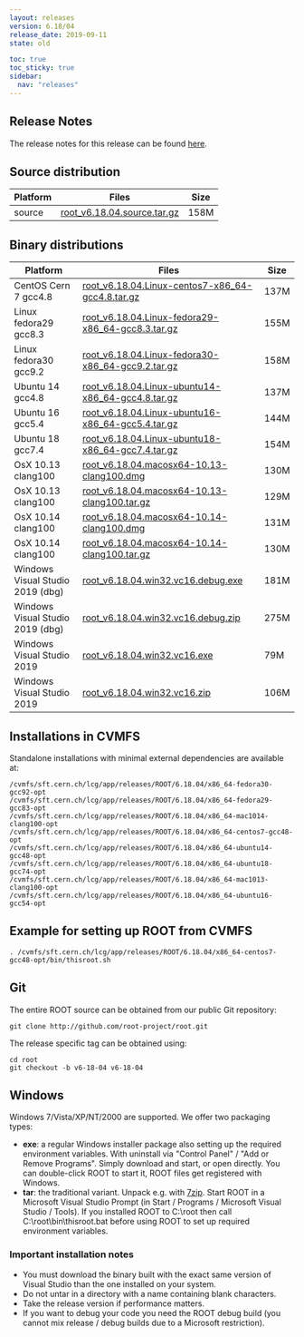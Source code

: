 ```yaml
---
layout: releases
version: 6.18/04
release_date: 2019-09-11
state: old

toc: true
toc_sticky: true
sidebar:
  nav: "releases"
---
```



## Release Notes
The release notes for this release can be found [here](https://root.cern/doc/v618/release-notes.html#release-6.1804).

## Source distribution

| Platform       | Files | Size |
|-----------|-------|-----|
| source | [root_v6.18.04.source.tar.gz](https://root.cern/download/root_v6.18.04.source.tar.gz) | 158M |


## Binary distributions

| Platform       | Files | Size |
|-----------|-------|-----|
| CentOS Cern 7 gcc4.8 | [root_v6.18.04.Linux-centos7-x86_64-gcc4.8.tar.gz](https://root.cern/download/root_v6.18.04.Linux-centos7-x86_64-gcc4.8.tar.gz) | 137M |
| Linux fedora29 gcc8.3 | [root_v6.18.04.Linux-fedora29-x86_64-gcc8.3.tar.gz](https://root.cern/download/root_v6.18.04.Linux-fedora29-x86_64-gcc8.3.tar.gz) | 155M |
| Linux fedora30 gcc9.2 | [root_v6.18.04.Linux-fedora30-x86_64-gcc9.2.tar.gz](https://root.cern/download/root_v6.18.04.Linux-fedora30-x86_64-gcc9.2.tar.gz) | 158M |
| Ubuntu 14 gcc4.8 | [root_v6.18.04.Linux-ubuntu14-x86_64-gcc4.8.tar.gz](https://root.cern/download/root_v6.18.04.Linux-ubuntu14-x86_64-gcc4.8.tar.gz) | 137M |
| Ubuntu 16 gcc5.4 | [root_v6.18.04.Linux-ubuntu16-x86_64-gcc5.4.tar.gz](https://root.cern/download/root_v6.18.04.Linux-ubuntu16-x86_64-gcc5.4.tar.gz) | 144M |
| Ubuntu 18 gcc7.4 | [root_v6.18.04.Linux-ubuntu18-x86_64-gcc7.4.tar.gz](https://root.cern/download/root_v6.18.04.Linux-ubuntu18-x86_64-gcc7.4.tar.gz) | 154M |
| OsX 10.13 clang100 | [root_v6.18.04.macosx64-10.13-clang100.dmg](https://root.cern/download/root_v6.18.04.macosx64-10.13-clang100.dmg) | 130M |
| OsX 10.13 clang100 | [root_v6.18.04.macosx64-10.13-clang100.tar.gz](https://root.cern/download/root_v6.18.04.macosx64-10.13-clang100.tar.gz) | 129M |
| OsX 10.14 clang100 | [root_v6.18.04.macosx64-10.14-clang100.dmg](https://root.cern/download/root_v6.18.04.macosx64-10.14-clang100.dmg) | 131M |
| OsX 10.14 clang100 | [root_v6.18.04.macosx64-10.14-clang100.tar.gz](https://root.cern/download/root_v6.18.04.macosx64-10.14-clang100.tar.gz) | 130M |
| Windows Visual Studio 2019 (dbg) | [root_v6.18.04.win32.vc16.debug.exe](https://root.cern/download/root_v6.18.04.win32.vc16.debug.exe) | 181M |
| Windows Visual Studio 2019 (dbg) | [root_v6.18.04.win32.vc16.debug.zip](https://root.cern/download/root_v6.18.04.win32.vc16.debug.zip) | 275M |
| Windows Visual Studio 2019 | [root_v6.18.04.win32.vc16.exe](https://root.cern/download/root_v6.18.04.win32.vc16.exe) |  79M |
| Windows Visual Studio 2019 | [root_v6.18.04.win32.vc16.zip](https://root.cern/download/root_v6.18.04.win32.vc16.zip) | 106M |



## Installations in CVMFS
Standalone installations with minimal external dependencies are available at:
~~~
/cvmfs/sft.cern.ch/lcg/app/releases/ROOT/6.18.04/x86_64-fedora30-gcc92-opt
/cvmfs/sft.cern.ch/lcg/app/releases/ROOT/6.18.04/x86_64-fedora29-gcc83-opt
/cvmfs/sft.cern.ch/lcg/app/releases/ROOT/6.18.04/x86_64-mac1014-clang100-opt
/cvmfs/sft.cern.ch/lcg/app/releases/ROOT/6.18.04/x86_64-centos7-gcc48-opt
/cvmfs/sft.cern.ch/lcg/app/releases/ROOT/6.18.04/x86_64-ubuntu14-gcc48-opt
/cvmfs/sft.cern.ch/lcg/app/releases/ROOT/6.18.04/x86_64-ubuntu18-gcc74-opt
/cvmfs/sft.cern.ch/lcg/app/releases/ROOT/6.18.04/x86_64-mac1013-clang100-opt
/cvmfs/sft.cern.ch/lcg/app/releases/ROOT/6.18.04/x86_64-ubuntu16-gcc54-opt
~~~


## Example for setting up ROOT from CVMFS
~~~
. /cvmfs/sft.cern.ch/lcg/app/releases/ROOT/6.18.04/x86_64-centos7-gcc48-opt/bin/thisroot.sh
~~~

## Git
The entire ROOT source can be obtained from our public Git repository:

~~~
git clone http://github.com/root-project/root.git
~~~
The release specific tag can be obtained using:
~~~
cd root
git checkout -b v6-18-04 v6-18-04
~~~


## Windows
Windows 7/Vista/XP/NT/2000 are supported. We offer two packaging types:

 * **exe**: a regular Windows installer package also setting up the required environment variables. With uninstall via "Control Panel" / "Add or Remove Programs". Simply download and start, or open directly. You can double-click ROOT to start it, ROOT files get registered with Windows.
 * **tar**: the traditional variant. Unpack e.g. with [7zip](https://www.7-zip.org). Start ROOT in a Microsoft Visual Studio Prompt (in Start / Programs / Microsoft Visual Studio / Tools). If you installed ROOT to C:\root then call C:\root\bin\thisroot.bat before using ROOT to set up required environment variables.

### Important installation notes
 * You must download the binary built with the exact same version of Visual Studio than the one installed on your system.
 * Do not untar in a directory with a name containing blank characters.
 * Take the release version if performance matters.
 * If you want to debug your code you need the ROOT debug build (you cannot mix release / debug builds due to a Microsoft restriction).


